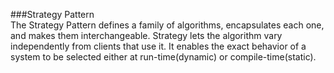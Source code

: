 ###Strategy Pattern   
The Strategy Pattern defines a family of algorithms, encapsulates each one, and makes them interchangeable. Strategy 
lets the algorithm vary independently from clients that use it. It enables the exact behavior of a system to be selected 
either at run-time(dynamic) or compile-time(static).